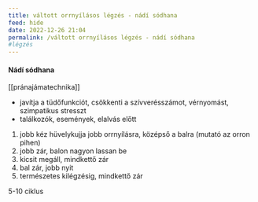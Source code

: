 ```yaml
---
title: váltott orrnyílásos légzés - nádí sódhana
feed: hide
date: 2022-12-26 21:04
permalink: /váltott orrnyílásos légzés - nádí sódhana
#légzés
---
```


#### Nádí sódhana

[[pránajámatechnika]]

- javítja a tüdőfunkciót, csökkenti a szívverésszámot, vérnyomást, szimpatikus stresszt
- találkozók, események, elalvás előtt

1. jobb kéz hüvelykujja jobb orrnyílásra, középső a balra (mutató az orron pihen)
2. jobb zár, balon nagyon lassan be
3. kicsit megáll, mindkettő zár
4. bal zár, jobb nyit
5. természetes kilégzésig, mindkettő zár

5-10 ciklus